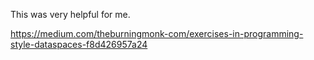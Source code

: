 This was very helpful for me.

https://medium.com/theburningmonk-com/exercises-in-programming-style-dataspaces-f8d426957a24